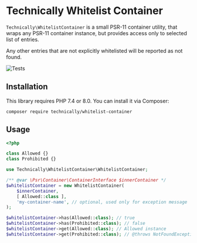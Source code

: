 # Technically Whitelist Container

`Technically\WhitelistContainer` is a small PSR-11 container utility, 
that wraps any PSR-11 container instance, but provides access only to selected list of entries.

Any other entries that are not explicitly whitelisted will be reported as not found.

![Tests](https://github.com/technically-php/whitelist-container/actions/workflows/test.yml/badge.svg)

## Installation

This library requires PHP 7.4 or 8.0.
You can install it via Composer:

```shell
composer require technically/whitelist-container
```


## Usage

```php
<?php

class Allowed {}
class Prohibited {}

use Technically\WhitelistContainer\WhitelistContainer;

/** @var \Psr\Container\ContainerInterface $innerContainer */
$whitelistContainer = new WhitelistContainer(
    $innerContainer,
    [ Allowed::class ],
    'my-container-name', // optional, used only for exception message
);

$whitelistContainer->has(Allowed::class); // true
$whitelistContainer->has(Prohibited::class); // false
$whitelistContainer->get(Allowed::class); // Allowed instance
$whitelistContainer->get(Prohibited::class); // @throws NotFoundExceptionInterface
```
